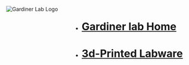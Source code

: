 <!DOCTYPE html>
<html>
<head>
<style>
.grid-container {
  display: grid;
  grid-template-columns: auto auto; /* Two equal columns */
  gap: 10px; /* Spacing between columns */
}

.grid-item {
  border: 0; /* Invisible border */
  padding: 10px; 
  text-align: center;
}

img {
  display: block;
  margin-left: auto;
  margin-right: auto;
  width: 300px;
  height: 300px;
}
</style>
</head>
<body>

<div class="grid-container">
  <div class="grid-item">
    <img src="https://gardinerlab.org/wp-content/uploads/2022/10/g-logo-2.png" alt="Gardiner Lab Logo">
  </div>
  <div class="grid-item">
    <ul>
      <li><h1><a href="https://gardinerlab.org/">Gardiner lab Home</a></h1></li>
      <li><h1><a href="./3d-Printed_Labware.md">3d-Printed Labware</a></h1></li>
    </ul>
  </div>
</div>

</body>
</html>
